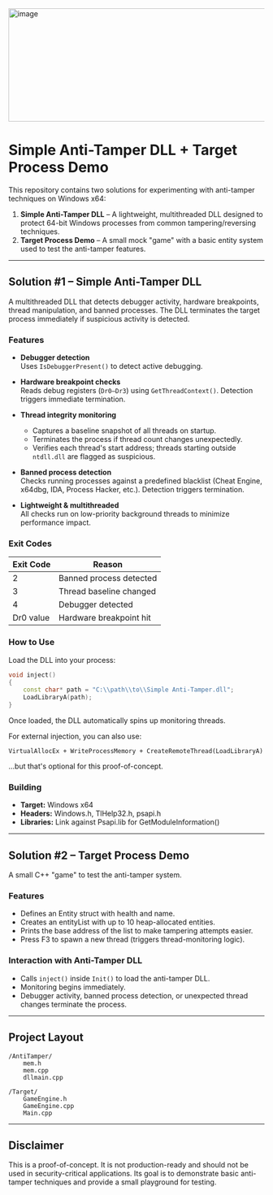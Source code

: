 <img width="955" height="223" alt="image" src="https://github.com/user-attachments/assets/b0200f0f-13c3-4b23-9da0-a56621fa8459" />

# Simple Anti-Tamper DLL + Target Process Demo

This repository contains two solutions for experimenting with anti-tamper techniques on Windows x64:

1. **Simple Anti-Tamper DLL** – A lightweight, multithreaded DLL designed to protect 64-bit Windows processes from common tampering/reversing techniques.
2. **Target Process Demo** – A small mock "game" with a basic entity system used to test the anti-tamper features.

---

## Solution #1 – Simple Anti-Tamper DLL

A multithreaded DLL that detects debugger activity, hardware breakpoints, thread manipulation, and banned processes. The DLL terminates the target process immediately if suspicious activity is detected.

### Features

- **Debugger detection**  
  Uses `IsDebuggerPresent()` to detect active debugging.

- **Hardware breakpoint checks**  
  Reads debug registers (`Dr0–Dr3`) using `GetThreadContext()`. Detection triggers immediate termination.

- **Thread integrity monitoring**  
  - Captures a baseline snapshot of all threads on startup.  
  - Terminates the process if thread count changes unexpectedly.  
  - Verifies each thread's start address; threads starting outside `ntdll.dll` are flagged as suspicious.

- **Banned process detection**  
  Checks running processes against a predefined blacklist (Cheat Engine, x64dbg, IDA, Process Hacker, etc.). Detection triggers termination.

- **Lightweight & multithreaded**  
  All checks run on low-priority background threads to minimize performance impact.

### Exit Codes

| Exit Code | Reason                        |
|-----------|-------------------------------|
| 2         | Banned process detected       |
| 3         | Thread baseline changed       |
| 4         | Debugger detected             |
| Dr0 value | Hardware breakpoint hit       |

### How to Use

Load the DLL into your process:

```cpp
void inject()
{
    const char* path = "C:\\path\\to\\Simple Anti-Tamper.dll";
    LoadLibraryA(path);
}
```

Once loaded, the DLL automatically spins up monitoring threads.

For external injection, you can also use:
```
VirtualAllocEx + WriteProcessMemory + CreateRemoteThread(LoadLibraryA)
```
…but that's optional for this proof-of-concept.

### Building

- **Target:** Windows x64
- **Headers:** Windows.h, TlHelp32.h, psapi.h  
- **Libraries:** Link against Psapi.lib for GetModuleInformation()

---

## Solution #2 – Target Process Demo

A small C++ "game" to test the anti-tamper system.

### Features

- Defines an Entity struct with health and name.
- Creates an entityList with up to 10 heap-allocated entities.
- Prints the base address of the list to make tampering attempts easier.
- Press F3 to spawn a new thread (triggers thread-monitoring logic).

### Interaction with Anti-Tamper DLL

- Calls `inject()` inside `Init()` to load the anti-tamper DLL.
- Monitoring begins immediately.
- Debugger activity, banned process detection, or unexpected thread changes terminate the process.

---



## Project Layout

```
/AntiTamper/
    mem.h
    mem.cpp
    dllmain.cpp

/Target/
    GameEngine.h
    GameEngine.cpp
    Main.cpp
```

---

## Disclaimer

This is a proof-of-concept. It is not production-ready and should not be used in security-critical applications. Its goal is to demonstrate basic anti-tamper techniques and provide a small playground for testing.
